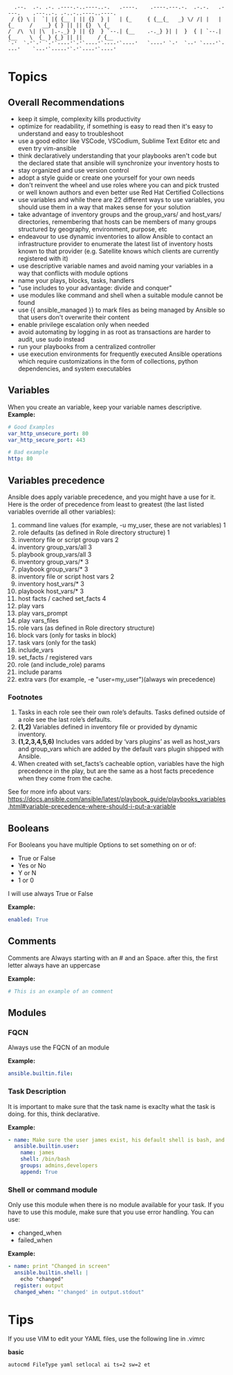 ```
  .--.  .-. .-. .----.-..----..-.   .----.    .----.---.-.  .-.-.   .----.    .---..-. .-..-..----..----.
 / {} \ |  `| |{ {__ | || {}  } |   | {_     { {__{_   _} \/ /| |   | {_     /   __} { } || || {}  \ {_  
/  /\  \| |\  |.-._} } || {}  } `--.| {__    .-._} }| |  }  { | `--.| {__    \  {_ } {_} || ||     / {__ 
`-'  `-'`-' `-'`----'`-'`----'`----'`----'   `----' `-'  `--' `----'`----'    `---'`-----'`-'`----'`----'

```
# Topics

## Overall Recommendations
- keep it simple, complexity kills productivity
- optimize for readability, if something is easy to read then it's easy to understand and easy to troubleshoot
- use a good editor like VSCode, VSCodium, Sublime Text Editor etc and even try vim-ansible
- think declaratively understanding that your playbooks aren't code but the declared state that ansible will synchronize your inventory hosts to
- stay organized and use version control
- adopt a style guide or create one yourself for your own needs
- don't reinvent the wheel and use roles where you can and pick trusted or well known authors and even better use Red Hat Certified Collections
- use variables and while there are 22 different ways to use variables, you should use them in a way that makes sense for your solution
- take advantage of inventory groups and the group_vars/ and host_vars/ directories, remembering that hosts can be members of many groups structured by geography, environment, purpose, etc
- endeavour to use dynamic inventories to allow Ansible to contact an infrastructure provider to enumerate the latest list of inventory hosts known to that provider (e.g. Satellite knows which clients are currently registered with it)
- use descriptive variable names and avoid naming your variables in a way that conflicts with module options
- name your plays, blocks, tasks, handlers
- "use includes to your advantage: divide and conquer"
- use modules like command and shell when a suitable module cannot be found
- use {{ ansible_managed }} to mark files as being managed by Ansible so that users don't overwrite their content
- enable privilege escalation only when needed
- avoid automating by logging in as root as transactions are harder to audit, use sudo instead
- run your playbooks from a centralized controller
- use execution environments for frequently executed Ansible operations which require customizations in the form of collections, python dependencies, and system executables


## Variables
When you create an variable, keep your variable names descriptive.
**Example:**
```yaml
# Good Examples
var_http_unsecure_port: 80
var_http_secure_port: 443

# Bad example
http: 80
```
## Variables precedence
Ansible does apply variable precedence, and you might have a use for it. Here is the order of precedence from least to greatest (the last listed variables override all other variables):

1. command line values (for example, -u my_user, these are not variables) 1
2. role defaults (as defined in Role directory structure) 1
3. inventory file or script group vars 2
4. inventory group_vars/all 3
5. playbook group_vars/all 3
6. inventory group_vars/* 3
7. playbook group_vars/* 3
8. inventory file or script host vars 2
9. inventory host_vars/* 3
10. playbook host_vars/* 3
11. host facts / cached set_facts 4
12. play vars
13. play vars_prompt
14. play vars_files
15. role vars (as defined in Role directory structure)
16. block vars (only for tasks in block)
17. task vars (only for the task)
18. include_vars
19. set_facts / registered vars
20. role (and include_role) params
21. include params
22. extra vars (for example, -e "user=my_user")(always win precedence)

### Footnotes
1. Tasks in each role see their own role’s defaults. Tasks defined outside of a role see the last role’s defaults.
2. **(1,2)** Variables defined in inventory file or provided by dynamic inventory.
3. **(1,2,3,4,5,6)** Includes vars added by ‘vars plugins’ as well as host_vars and group_vars which are added by the default vars plugin shipped with Ansible.
4. When created with set_facts’s cacheable option, variables have the high precedence in the play, but are the same as a host facts precedence when they come from the cache.


See for more info about vars: https://docs.ansible.com/ansible/latest/playbook_guide/playbooks_variables.html#variable-precedence-where-should-i-put-a-variable

## Booleans
For Booleans you have multiple Options to set something on or of:
- True or False
- Yes or No
- Y or N
- 1 or 0

I will use always True or False

**Example:**
```yaml
enabled: True
```

## Comments
Comments are Always starting with an # and an Space. after this, the first letter always have an uppercase

**Example:**
```yaml
# This is an example of an comment
```

## Modules
### FQCN
Always use the FQCN of an module

**Example:**
```yaml
ansible.builtin.file:
```

### Task Description
It is important to make sure that the task name is exaclty what the task is doing.
for this, think declarative. 

**Example:**
```yaml
- name: Make sure the user james exist, his default shell is bash, and he is member of the groups admins and developers
  ansible.builtin.user:
    name: james
    shell: /bin/bash
    groups: admins,developers
    append: True
```

### Shell or command module
Only use this module when there is no module available for your task.
If you have to use this module, make sure that you use error handling.
You can use:
- changed_when
- failed_when

**Example:**
```yaml
- name: print "Changed in screen"
  ansible.builtin.shell: | 
    echo "changed"
  register: output
  changed_when: "'changed' in output.stdout"
```




# Tips
If you use VIM to edit your YAML files, use the following line in .vimrc

**basic**
```bash
autocmd FileType yaml setlocal ai ts=2 sw=2 et
```